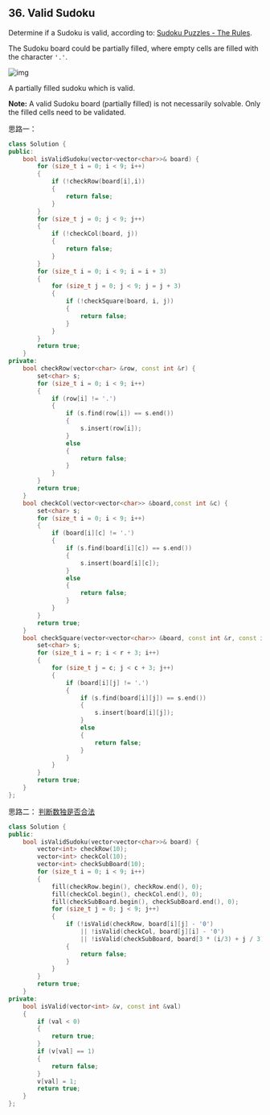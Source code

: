 ## 36. Valid Sudoku

Determine if a Sudoku is valid, according to: [Sudoku Puzzles - The Rules](http://sudoku.com.au/TheRules.aspx).

The Sudoku board could be partially filled, where empty cells are filled with the character `'.'`.

![img](http://upload.wikimedia.org/wikipedia/commons/thumb/f/ff/Sudoku-by-L2G-20050714.svg/250px-Sudoku-by-L2G-20050714.svg.png)

A partially filled sudoku which is valid.

**Note:**
A valid Sudoku board (partially filled) is not necessarily solvable. Only the filled cells need to be validated.

思路一：

```c++
class Solution {
public:
	bool isValidSudoku(vector<vector<char>>& board) {
		for (size_t i = 0; i < 9; i++)
		{
			if (!checkRow(board[i],i))
			{
				return false;
			}
		}
		for (size_t j = 0; j < 9; j++)
		{
			if (!checkCol(board, j))
			{
				return false;
			}
		}
		for (size_t i = 0; i < 9; i = i + 3)
		{
			for (size_t j = 0; j < 9; j = j + 3)
			{
				if (!checkSquare(board, i, j))
				{
					return false;
				}
			}
		}
		return true;
	}
private:
	bool checkRow(vector<char> &row, const int &r) {
		set<char> s;
		for (size_t i = 0; i < 9; i++)
		{
			if (row[i] != '.')
			{
				if (s.find(row[i]) == s.end())
				{
					s.insert(row[i]);
				}
				else
				{
					return false;
				}
			}
		}
		return true;
	}
	bool checkCol(vector<vector<char>> &board,const int &c) {
		set<char> s;
		for (size_t i = 0; i < 9; i++)
		{
			if (board[i][c] != '.')
			{
				if (s.find(board[i][c]) == s.end())
				{
					s.insert(board[i][c]);
				}
				else
				{
					return false;
				}
			}
		}
		return true;
	}
	bool checkSquare(vector<vector<char>> &board, const int &r, const int &c) {
		set<char> s;
		for (size_t i = r; i < r + 3; i++)
		{
			for (size_t j = c; j < c + 3; j++)
			{
				if (board[i][j] != '.')
				{
					if (s.find(board[i][j]) == s.end())
					{
						s.insert(board[i][j]);
					}
					else
					{
						return false;
					}
				}
			}
		}
		return true;
	}
};
```
思路二： [判断数独是否合法](http://blog.csdn.net/witnessai1/article/details/49205847)

```c++
class Solution {
public:
	bool isValidSudoku(vector<vector<char>>& board) {
		vector<int> checkRow(10);
		vector<int> checkCol(10);
		vector<int> checkSubBoard(10);
		for (size_t i = 0; i < 9; i++)
		{
			fill(checkRow.begin(), checkRow.end(), 0);
			fill(checkCol.begin(), checkCol.end(), 0);
			fill(checkSubBoard.begin(), checkSubBoard.end(), 0);
			for (size_t j = 0; j < 9; j++)
			{
				if (!isValid(checkRow, board[i][j] - '0')
					|| !isValid(checkCol, board[j][i] - '0')
					|| !isValid(checkSubBoard, board[3 * (i/3) + j / 3][3 * (i%3) + j % 3] - '0'))
				{
					return false;
				}
			}
		}
		return true;
	}
private:
	bool isValid(vector<int> &v, const int &val)
	{
		if (val < 0)
		{
			return true;
		}
		if (v[val] == 1)
		{
			return false;
		}
		v[val] = 1;
		return true;
	}
};
```


